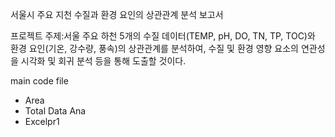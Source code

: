 서울시 주요 지천 수질과 환경 요인의 상관관계 분석 보고서

프로젝트 주제:서울 주요 하천 5개의 수질 데이터(TEMP, pH, DO, TN, TP, TOC)와 
환경 요인(기온, 강수량, 풍속)의 상관관계를 분석하여, 수질 및 환경 영향 요소의 연관성을 
시각화 및 회귀 분석 등을 통해 도출할 것이다.


main code file
- Area
- Total Data Ana
- Excelpr1

